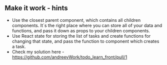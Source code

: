 ## Make it work - hints

- Use the closest parent component, which contains all children components. It\`s the right place where you can store all of your data and functions,
and pass it down as props to your children components.
- Use React state for storing the list of tasks and create functions for changing that state, and pass the function to component which creates a task.
- Check my solution here - https://github.com/andreevWork/todo_learn_front/pull/1
